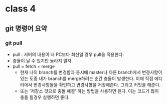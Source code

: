 # class 4

## git 명령어 요약

### git pull
- pull : 서버의 내용이 내 PC보다 최신일 경우 pull을 적용한다.
- 충돌이 날 수 있지만 놀라지 말자.
- pull = fetch + merge
  - 현재 나의 branch를 변경함과 동시에 master나 다른 branch에서 변경사항이 있는 도중 내가 branch를 merge하려는 순간 충돌이 발생한다. 이때 직접 에디터에서 변경사항들을 확인하고 변경사항을 저장해준다. 그리고 커밋을 해준다.
  - 또는 '저장소 것으로 충돌 해결' 하는 방법을 사용하면 된다. 이는 코드가 많이 충돌 될경우 실행하면 좋다.